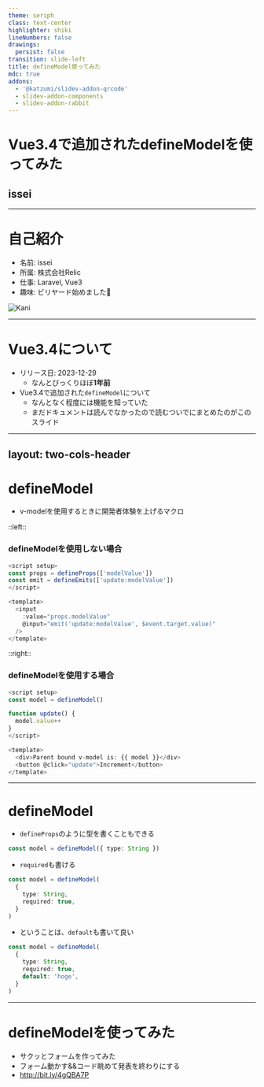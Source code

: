 ```yaml
---
theme: seriph
class: text-center
highlighter: shiki
lineNumbers: false
drawings:
  persist: false
transition: slide-left
title: defineModel使ってみた
mdc: true
addons:
  - '@katzumi/slidev-addon-qrcode'
  - slidev-addon-components
  - slidev-addon-rabbit
---
```


# Vue3.4で追加されたdefineModelを使ってみた

## issei


---

# 自己紹介

- 名前: issei
- 所属: 株式会社Relic
- 仕事: Laravel, Vue3
- 趣味: ビリヤード始めました🎱


<div class="absolute top-10 right-30">
  <img src="https://pbs.twimg.com/profile_images/1362727823966826496/3qxbX5mg_400x400.jpg" alt="Kani" class="w-50 h-50 object-contain" />
</div>

---

# Vue3.4について

- リリース日: 2023-12-29
  - なんとびっくりほぼ**1年前**
- Vue3.4で追加された`defineModel`について
  - なんとなく程度には機能を知っていた
  - まだドキュメントは読んでなかったので読むついでにまとめたのがこのスライド


---
layout: two-cols-header
---

# defineModel

- v-modelを使用するときに開発者体験を上げるマクロ

::left::

### defineModelを使用しない場合
```typescript
<script setup>
const props = defineProps(['modelValue'])
const emit = defineEmits(['update:modelValue'])
</script>

<template>
  <input
    :value="props.modelValue"
    @input="emit('update:modelValue', $event.target.value)"
  />
</template>
```
::right::
### defineModelを使用する場合
```typescript
<script setup>
const model = defineModel()

function update() {
  model.value++
}
</script>

<template>
  <div>Parent bound v-model is: {{ model }}</div>
  <button @click="update">Increment</button>
</template>
```

---

# defineModel

- `defineProps`のように型を書くこともできる

```typescript
const model = defineModel({ type: String })
```

- `required`も書ける

```typescript
const model = defineModel(
  { 
    type: String,
    required: true,
  }
)
```

- ということは、`default`も書いて良い

```typescript
const model = defineModel(
  { 
    type: String,
    required: true,
    default: 'hoge',
  }
)
```

---

# defineModelを使ってみた

- サクッとフォームを作ってみた
- フォーム動かす&&コード眺めて発表を終わりにする
- http://bit.ly/4gQBA7P


<QRCode
  value="http://bit.ly/4gQBA7P"
  :width="180"
  :height="180"
  color="4329B9"
/>
